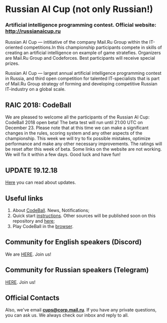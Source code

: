 # Russian AI Cup (not only Russian!)
### Artificial intelligence programming contest. Official website: http://russianaicup.ru
Russian AI Cup — intitiative of the company Mail.Ru Group within the IT-oriented competitions.In this championship participants compete in skills of creating an artificial intelligence on example of game stratefies. Organizers are Mail.Ru Group and Codeforces. Best participants will receive special prizes.

Russian AI Cup — largest annual artificial intelligence programming contest in Russia, and third open competition for talented IT-specialists that is part of Mail.Ru Group strategy of forming and developing competitive Russian IT-industry on a global scale.

## RAIC 2018: CodeBall
We are pleased to welcome all the participants of the Russian AI Cup: CodeBall 2018 open beta!
The beta test will run until 21:00 UTC on December 23. Please note that at this time we can make a significant changes in the rules, scoring system and any other aspects of the championship. This week we will try to fix possible mistakes, optimize performance and make any other necessary improvements. The ratings will be reset after this week of beta.
Some links on the website are not working. We will fix it within a few days.
Good luck and have fun!

## UPDATE 19.12.18
[Here](https://github.com/MailRuChamps/raic/blob/master/UPDATE-19.12.md) you can read about updates.

## Useful links
1. About [CodeBall](http://russianaicup.ru). News, Notifications;
2. Quick start [instructions](http://russianaicup.ru/p/quick). Other sources will be published soon on this repository and [here](http://russianaicup.ru/p/examples);
3. Play CodeBall in the [browser](http://russianaicup.ru/play).

## Community for English speakers (Discord)
We are [HERE](https://discord.gg/yhJRg7D). Join us! 

## Community for Russian speakers (Telegram)
[HERE](https://t.me/aicups). Join us! 

## Official Contacts
Also, we've email **cups@corp.mail.ru**. If you have any private questions, you can ask us. We always check our inbox and reply to all.
